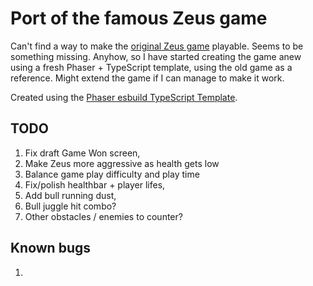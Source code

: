# Port of the famous Zeus game

Can't find a way to make the [original Zeus game](https://github.com/SneManden/zeus) playable. Seems to be something missing. Anyhow, so I have started creating the game anew using a fresh Phaser + TypeScript template, using the old game as a reference. Might extend the game if I can manage to make it work.

Created using the [Phaser esbuild TypeScript Template](https://github.com/phaserjs/template-esbuild-ts).

## TODO

1. Fix draft Game Won screen,
1. Make Zeus more aggressive as health gets low
1. Balance game play difficulty and play time
1. Fix/polish healthbar + player lifes,
1. Add bull running dust,
1. Bull juggle hit combo?
1. Other obstacles / enemies to counter?

## Known bugs

1. 